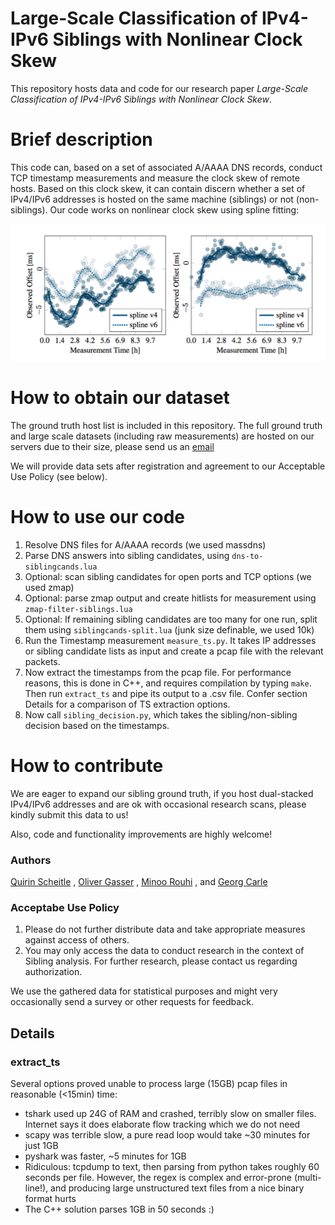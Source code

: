 # Large-Scale Classification of IPv4-IPv6 Siblings with Nonlinear Clock Skew

This repository hosts data and code for our research paper 
*Large-Scale Classification of IPv4-IPv6 Siblings with Nonlinear Clock Skew*.

# Brief description 

This code can, based on a set of associated A/AAAA DNS records, conduct TCP timestamp measurements and measure the clock skew of remote hosts. Based on this clock skew, it can contain discern whether a set of IPv4/IPv6 addresses is hosted on the same machine (siblings) or not (non-siblings). Our code works on nonlinear clock skew using spline fitting:

<img src="spline.png?raw=true">

# How to obtain our dataset

The ground truth host list is included in this repository.
The full ground truth and large scale datasets (including raw measurements) are hosted on our servers due to their size, please send us an [email](mailto:data-request@net.in.tum.de?subject=Access%20to%20large%20scale%20sibling%20data&body=Hi,%0A%0A%20please%20grant%20me%20access%20to%20the%20large%20scale%20sibling%20data%20set.%0A%20My%20affiliation%20is%20CHANGEME%20and%20I%20want%20to%20use%20the%20data%20for%20CHANGEME.%20%0A%0AI%20have%20read%20and%20agree%20to%20the%20Acceptable%20Use%20Policy.%0A%0AThank%20you,%20kind%20regards) 

We will provide data sets after registration and agreement to our Acceptable Use Policy (see below).   

# How to use our code

1. Resolve DNS files for A/AAAA records (we used massdns)
2. Parse DNS answers into sibling candidates, using `dns-to-siblingcands.lua`
3. Optional: scan sibling candidates for open ports and TCP options (we used zmap)
4. Optional: parse zmap output and create hitlists for measurement using `zmap-filter-siblings.lua`
5. Optional: If remaining sibling candidates are too many for one run, split them using `siblingcands-split.lua` (junk size definable, we used 10k)
6. Run the Timestamp measurement `measure_ts.py`. It takes IP addresses or sibling candidate lists as input and create a pcap file with the relevant packets.
7. Now extract the timestamps from the pcap file. For performance reasons, this is done in C++, and requires compilation by typing `make`. Then run `extract_ts` and pipe its output to a .csv file. Confer section Details for a comparison of TS extraction options.
8. Now call `sibling_decision.py`, which takes the sibling/non-sibling decision based on the timestamps.

# How to contribute

We are eager to expand our sibling ground truth, if you host dual-stacked IPv4/IPv6 addresses and are ok with occasional research scans, please kindly submit this data to us! 

Also, code and functionality improvements are highly welcome!

### Authors

[Quirin Scheitle](https://www.net.in.tum.de/en/members/scheitle) ,
[Oliver Gasser](https://www.net.in.tum.de/en/members/gasser) ,
[Minoo Rouhi](https://www.net.in.tum.de/en/members/rouhi)  , and
[Georg Carle](https://www.net.in.tum.de/en/members/carle) 


### Acceptabe Use Policy

1. Please do not further distribute data and take appropriate measures against access of others.
2. You may only access the data to conduct research in the context of Sibling analysis. For further research, please contact us regarding authorization.

We use the gathered data for statistical purposes and might very occasionally send a survey or other requests for feedback.



## Details

### extract_ts

Several options proved unable to process large (15GB) pcap files in reasonable (<15min) time:

 * tshark used up 24G of RAM and crashed, terribly slow on smaller files. Internet says it does elaborate flow tracking which we do not need
 * scapy was terrible slow, a pure read loop would take ~30 minutes for just 1GB
 * pyshark was faster, ~5 minutes for 1GB
 * Ridiculous: tcpdump to text, then parsing from python takes roughly 60 seconds per file. However, the regex is complex and error-prone (multi-line!), and producing large unstructured text files from a nice binary format hurts
 * The C++ solution parses 1GB in 50 seconds :)
